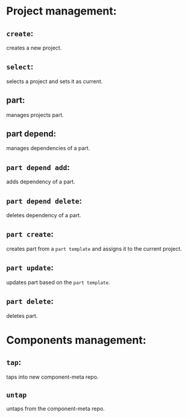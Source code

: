 # Project management:

## `create`:

creates a new project.

## `select`:

selects a project and sets it as current.

## part:

manages projects part.

## part depend:

manages dependencies of a part.

## `part depend add`:

adds dependency of a part.

## `part depend delete`:

deletes dependency of a part.

## `part create`:

creates part from a `part template` and assigns it to the current project.

## `part update`:

updates part based on the `part template`.

## `part delete`:

deletes part.

# Components management:

## `tap`:

taps into new component-meta repo.

## `untap`

untaps from the component-meta repo.
